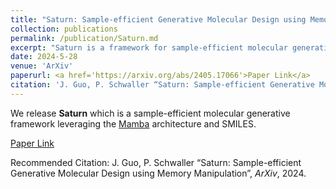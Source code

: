 ```yaml
---
title: "Saturn: Sample-efficient Generative Molecular Design using Memory Manipulation"
collection: publications
permalink: /publication/Saturn.md
excerpt: "Saturn is a framework for sample-efficient molecular generative design with state-of-the-art sample efficiency."
date: 2024-5-28
venue: 'ArXiv'
paperurl: <a href='https://arxiv.org/abs/2405.17066'>Paper Link</a>
citation: 'J. Guo, P. Schwaller “Saturn: Sample-efficient Generative Molecular Design using Memory Manipulation”, <i>ArXiv</i>, 2024.'
---
```

We release **Saturn** which is a sample-efficient molecular generative framework leveraging the [Mamba](https://arxiv.org/abs/2312.00752) architecture and SMILES.

[Paper Link](https://arxiv.org/abs/2405.17066)

Recommended Citation: J. Guo, P. Schwaller “Saturn: Sample-efficient Generative Molecular Design using Memory Manipulation”, <i>ArXiv</i>, 2024.
